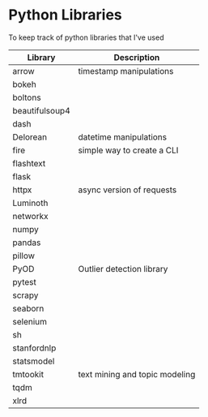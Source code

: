 # Python Libraries

To keep track of python libraries that I've used

|Library|Description|
|---|---|
|arrow|timestamp manipulations|
|bokeh||
|boltons||
|beautifulsoup4||
|dash||
|Delorean|datetime manipulations|
|fire|simple way to create a CLI|
|flashtext||
|flask||
|httpx|async version of requests|
|Luminoth||
|networkx|
|numpy||
|pandas||
|pillow||
|PyOD|Outlier detection library|
|pytest|
|scrapy||
|seaborn||
|selenium||
|sh||
|stanfordnlp||
|statsmodel||
|tmtookit|text mining and topic modeling|
|tqdm||
|xlrd||
